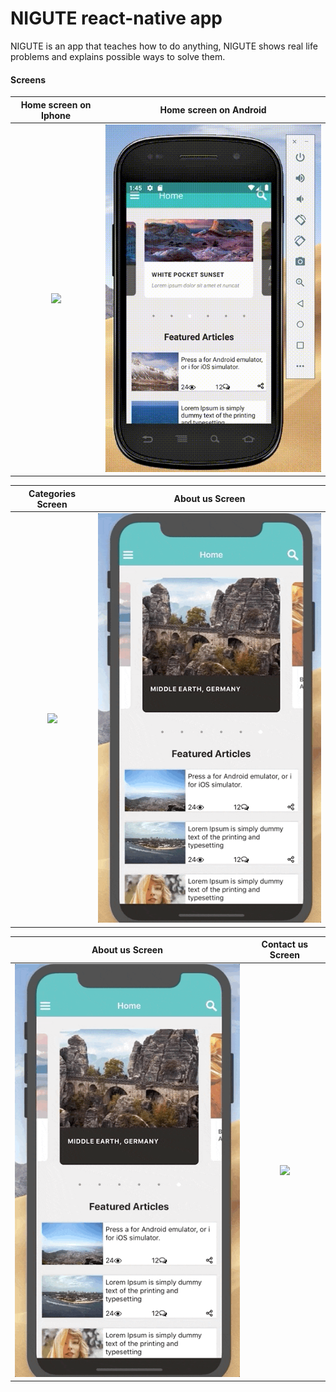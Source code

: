 # NIGUTE react-native app

NIGUTE is an app that teaches how to do anything, NIGUTE shows real life problems and explains possible ways to solve them.

#### Screens

|                Home screen on Iphone                 |                Home screen on Android                 |
| :--------------------------------------------------: | :---------------------------------------------------: |
| ![](src/app/assets/screenshots/homePageOnIphone.gif) | ![](src/app/assets/screenshots/homePageOnAndroid.gif) |


|               Categories Screen                |               About us Screen               |
| :--------------------------------------------: | :-----------------------------------------: |
| ![](src/app/assets/screenshots/categories.gif) | ![](src/app/assets/screenshots/aboutus.gif) |




|               About us Screen               |               Contact us Screen               |
| :-----------------------------------------: | :-------------------------------------------: |
| ![](src/app/assets/screenshots/aboutus.gif) | ![](src/app/assets/screenshots/contactus.gif) |

